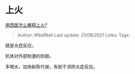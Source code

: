 # 上火
[用西医怎么解释上火?](https://www.zhihu.com/question/452706838/answer/1820923836)

> Author: #NellNell 
> Last update: *21/08/2021* 
> Links:
> Tags: 

就是炎症反应。

机体对外部刺激的防御。

多喝水，加快新陈代谢，有助于消除炎症反应。